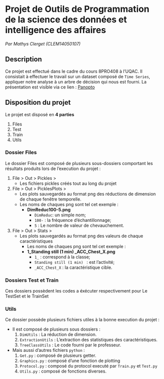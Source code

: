 # Projet de Outils de Programmation de la science des données et intelligence des affaires

_Par Mathys Clerget (CLEM14050107)_

## Description
Ce projet est effectué dans le cadre du cours 8PRO408 à l’UQAC.
Il consistait à effectuer le travail sur un dataset composé de `Time Series`, appliquer notre analyse à un arbre de décision qui nous est fourni.
La présentation est visible via ce lien : [Panopto](https://uqac.ca.panopto.com/Panopto/Pages/Viewer.aspx?id=c787a397-8260-4873-91a0-ae03017cc282)

## Disposition du projet

Le projet est disposé en **4 parties** 
1. Files
2. Test
3. Train
4. Utils

### Dossier Files

Le dossier Files est composé de plusieurs sous-dossiers comportant les résultats produits lors de l’execution du projet :

1. File > Out > Pickles > 
    * Les fichiers pickles créés tout au long du projet
2. File > Out > PicklesPlots >
    * Les plots sauvegardés au format png des réductions de dimension de chaque fenêtre temporelle.
     * Les noms de chaques png sont tel cet exemple :
        * **DimReduc100-5.png**
            * `DimReduc`: un simple nom;
            * `100-` : la fréquence d’échantillonnage;
            * `5` : Le nombre de valeur de chevauchement.
3.  File > Out > Stats >
    * Les plots sauvegardés au format png des valeurs de chaque caractéristiques
        * Les noms de chaques png sont tel cet exemple :
        * **1_Standing still (1 min) _ACC_Chest_X.png**
            * `1_` : correspond à la classe;
            * `Standing still (1 min) ` : est l’activité;
            * `_ACC_Chest_X` : la caractéristique cible.

### Dossiers Test et Train

Ces dossiers possèdent les codes a éxécuter respectivement pour Le TestSet et le TrainSet

### Utils

Ce dossier possède plusieurs fichiers utiles à la bonne execution du projet : 

* Il est composé de plusieurs sous dossiers : 
    1. `DimUtils` : La réduction de dimension.
    2. `ExtractionUtils` : L’extraction des statistiques des caractéristiques.
    3. `TreeClassUtils` : Le code fourni par le professeur. 
* Mais aussi d’autres fichiers `python` :
    1. `Get.py` : composé de plusieurs getter.
    2. `Graphics.py` : composé d’une fonction de plotting
    3. `Protocol.py` : composé du protocol executé par `Train.py` et `Test.py`
    4. `Utils.py` : composé de fonctions diverses.

